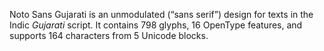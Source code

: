 Noto Sans Gujarati is an unmodulated (“sans serif”) design for texts in the Indic _Gujarati_ script. It contains 798 glyphs, 16 OpenType features, and supports 164 characters from 5 Unicode blocks.